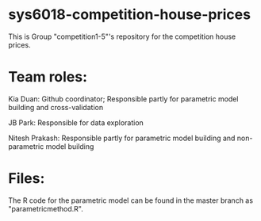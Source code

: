 # sys6018-competition-house-prices
This is Group "competition1-5"'s repository for the competition house prices.

# Team roles:
Kia Duan: Github coordinator; Responsible partly for parametric model building and cross-validation

JB Park: Responsible for data exploration

Nitesh Prakash: Responsible partly for parametric model building and non-parametric model building

# Files:
The R code for the parametric model can be found in the master branch as "parametricmethod.R".
